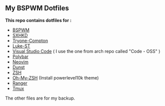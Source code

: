 ## My BSPWM Dotfiles

**This repo contains dotfiles for :**

* [BSPWM](https://github.com/baskerville/bspwm)
* [SXHKD](https://github.com/baskerville/sxhkd)
* [Tryone-Compton](https://github.com/tryone144/compton)
* [Luke-ST](https://github.com/LukeSmithxyz/st)
* [Visual Studio Code](https://github.com/Microsoft/vscode) ( I use the one from arch repo called "Code - OSS" )
* [Polybar](https://github.com/polybar/polybar)
* [Neovim](https://neovim.io)
* [Dunst](https://dunst-project.org)
* [ZSH](https://www.zsh.org)
* [Oh-My-ZSH](https://github.com/robbyrussel/oh-my-zsh) (Install powerlevel10k theme)
* [Ranger](https://github.com/ranger/ranger)
* [Tmux](https://github.com/tmux/tmux)

The other files are for my backup.
